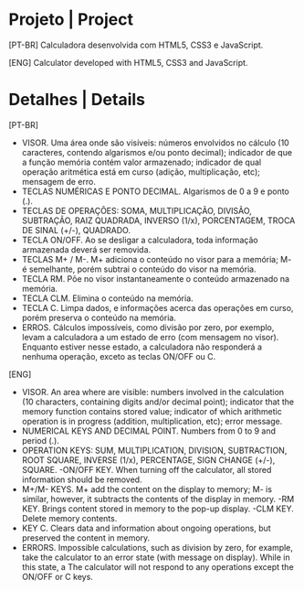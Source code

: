 # Projeto | Project
 [PT-BR]
 Calculadora desenvolvida com HTML5, CSS3 e JavaScript.
 
 [ENG]
 Calculator developed with HTML5, CSS3 and JavaScript.
 
# Detalhes | Details
[PT-BR]
 - VISOR. Uma área onde são visíveis: números envolvidos no cálculo (10 caracteres,
contendo algarismos e/ou ponto decimal); indicador de que a função memória contém
valor armazenado; indicador de qual operação aritmética está em curso (adição,
multiplicação, etc); mensagem de erro.
- TECLAS NUMÉRICAS E PONTO DECIMAL. Algarismos de 0 a 9 e ponto (.).
- TECLAS DE OPERAÇÕES: SOMA, MULTIPLICAÇÃO, DIVISÃO, SUBTRAÇÃO, RAIZ
QUADRADA, INVERSO (1/x), PORCENTAGEM, TROCA DE SINAL (+/-), QUADRADO.
- TECLA ON/OFF. Ao se desligar a calculadora, toda informação armazenada deverá ser
removida.
- TECLAS M+ / M-. M+ adiciona o conteúdo no visor para a memória; M- é semelhante,
porém subtrai o conteúdo do visor na memória.
- TECLA RM. Põe no visor instantaneamente o conteúdo armazenado na memória.
- TECLA CLM. Elimina o conteúdo na memória.
- TECLA C. Limpa dados, e informações acerca das operações em curso, porém preserva
o conteúdo na memória.
- ERROS. Cálculos impossíveis, como divisão por zero, por exemplo, levam a calculadora
a um estado de erro (com mensagem no visor). Enquanto estiver nesse estado, a
calculadora não responderá a nenhuma operação, exceto as teclas ON/OFF ou C.

 [ENG]
- VISOR. An area where are visible: numbers involved in the calculation (10 characters,
containing digits and/or decimal point); indicator that the memory function contains
stored value; indicator of which arithmetic operation is in progress (addition,
multiplication, etc); error message.
- NUMERICAL KEYS AND DECIMAL POINT. Numbers from 0 to 9 and period (.).
- OPERATION KEYS: SUM, MULTIPLICATION, DIVISION, SUBTRACTION, ROOT
SQUARE, INVERSE (1/x), PERCENTAGE, SIGN CHANGE (+/-), SQUARE.
-ON/OFF KEY. When turning off the calculator, all stored information should be
removed.
- M+/M- KEYS. M+ add the content on the display to memory; M- is similar,
however, it subtracts the contents of the display in memory.
-RM KEY. Brings content stored in memory to the pop-up display.
-CLM KEY. Delete memory contents.
- KEY C. Clears data and information about ongoing operations, but preserved
the content in memory.
- ERRORS. Impossible calculations, such as division by zero, for example, take the calculator
to an error state (with message on display). While in this state, a
The calculator will not respond to any operations except the ON/OFF or C keys.